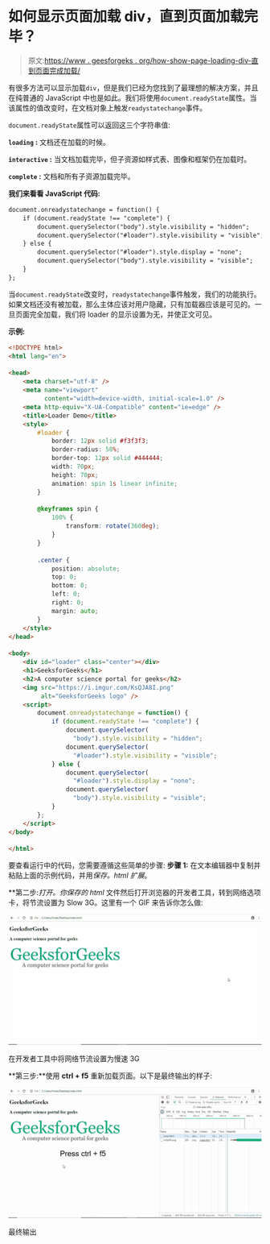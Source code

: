 # 如何显示页面加载 div，直到页面加载完毕？

> 原文:[https://www . geesforgeks . org/how-show-page-loading-div-直到页面完成加载/](https://www.geeksforgeeks.org/how-to-show-page-loading-div-until-the-page-has-finished-loading/)

有很多方法可以显示加载`div`，但是我们已经为您找到了最理想的解决方案，并且在纯普通的 JavaScript 中也是如此。我们将使用`document.readyState`属性。当该属性的值改变时，在文档对象上触发`readystatechange`事件。

`document.readyState`属性可以返回这三个字符串值:

**`loading` :** 文档还在加载的时候。

**`interactive` :** 当文档加载完毕，但子资源如样式表、图像和框架仍在加载时。

**`complete` :** 文档和所有子资源加载完毕。

**我们来看看 JavaScript 代码:**

```html
document.onreadystatechange = function() {
    if (document.readyState !== "complete") {
        document.querySelector("body").style.visibility = "hidden";
        document.querySelector("#loader").style.visibility = "visible";
    } else {
        document.querySelector("#loader").style.display = "none";
        document.querySelector("body").style.visibility = "visible";
    }
};
```

当`document.readyState`改变时，`readystatechange`事件触发，我们的功能执行。如果文档还没有被加载，那么主体应该对用户隐藏，只有加载器应该是可见的。一旦页面完全加载，我们将 loader 的显示设置为无，并使正文可见。

**示例:**

```html
<!DOCTYPE html>
<html lang="en">

<head>
    <meta charset="utf-8" />
    <meta name="viewport"
          content="width=device-width, initial-scale=1.0" />
    <meta http-equiv="X-UA-Compatible" content="ie=edge" />
    <title>Loader Demo</title>
    <style>
        #loader {
            border: 12px solid #f3f3f3;
            border-radius: 50%;
            border-top: 12px solid #444444;
            width: 70px;
            height: 70px;
            animation: spin 1s linear infinite;
        }

        @keyframes spin {
            100% {
                transform: rotate(360deg);
            }
        }

        .center {
            position: absolute;
            top: 0;
            bottom: 0;
            left: 0;
            right: 0;
            margin: auto;
        }
    </style>
</head>

<body>
    <div id="loader" class="center"></div>
    <h1>GeeksforGeeks</h1>
    <h2>A computer science portal for geeks</h2>
    <img src="https://i.imgur.com/KsQJA8I.png"
         alt="GeeksforGeeks logo" />
    <script>
        document.onreadystatechange = function() {
            if (document.readyState !== "complete") {
                document.querySelector(
                  "body").style.visibility = "hidden";
                document.querySelector(
                  "#loader").style.visibility = "visible";
            } else {
                document.querySelector(
                  "#loader").style.display = "none";
                document.querySelector(
                  "body").style.visibility = "visible";
            }
        };
    </script>
</body>

</html>
```

要查看运行中的代码，您需要遵循这些简单的步骤:
**步骤 1:** 在文本编辑器中复制并粘贴上面的示例代码，并用*保存。html 扩展*。

**第二步:**打开*。你保存的 html* 文件然后打开浏览器的开发者工具，转到网络选项卡，将节流设置为 Slow 3G。这里有一个 GIF 来告诉你怎么做:

![GIF showing how to set network throttling to slow 3G](img/f1fa0cc9509a6319329956fe2014713c.png)

在开发者工具中将网络节流设置为慢速 3G

**第三步:**使用 **ctrl + f5** 重新加载页面。以下是最终输出的样子:

![Showing loader div until the page loads](img/66f716e2486a7e03ba2ed6b05f6e433b.png)

最终输出